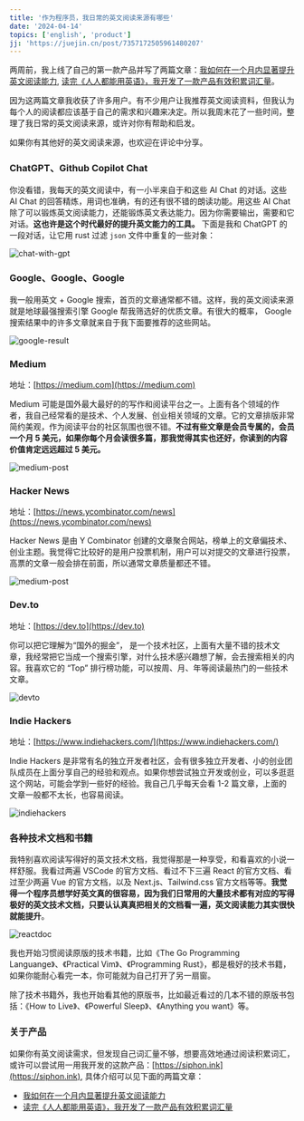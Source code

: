 ```yaml
---
title: '作为程序员，我日常的英文阅读来源有哪些'
date: '2024-04-14'
topics: ['english', 'product']
jj: 'https://juejin.cn/post/7357172505961480207'
---
```


两周前，我上线了自己的第一款产品并写了两篇文章：[我如何在一个月内显著提升英文阅读能力](https://juejin.cn/post/7354019135992938536), [读完《人人都能用英语》，我开发了一款产品有效积累词汇量](https://juejin.cn/post/7352751855333900322)。

因为这两篇文章我收获了许多用户。有不少用户让我推荐英文阅读资料，但我认为每个人的阅读都应该基于自己的需求和兴趣来决定。所以我周末花了一些时间，整理了我日常的英文阅读来源，或许对你有帮助和启发。

如果你有其他好的英文阅读来源，也欢迎在评论中分享。

### ChatGPT、Github Copilot Chat

你没看错，我每天的英文阅读中，有一小半来自于和这些 AI Chat 的对话。这些 AI Chat 的回答精炼，用词也准确，有的还有很不错的朗读功能。用这些 AI Chat 除了可以锻炼英文阅读能力，还能锻炼英文表达能力。因为你需要输出，需要和它对话。**这也许是这个时代最好的提升英文能力的工具。** 下面是我和 ChatGPT 的一段对话，让它用 rust 过滤 `json` 文件中重复的一些对象：

![chat-with-gpt](https://blog-1258648987.cos.ap-shanghai.myqcloud.com/siphon/help/chat-with-gpt.jpg)

### Google、Google、Google

我一般用英文 +  Google 搜索，首页的文章通常都不错。这样，我的英文阅读来源就是地球最强搜索引擎 Google 帮我筛选好的优质文章。有很大的概率， Google 搜索结果中的许多文章就来自于我下面要推荐的这些网站。

![google-result](https://blog-1258648987.cos.ap-shanghai.myqcloud.com/siphon/help/google-results.jpg)

### Medium

地址：[https://medium.com](https://medium.com)

Medium 可能是国外最大最好的的写作和阅读平台之一。上面有各个领域的作者，我自己经常看的是技术、个人发展、创业相关领域的文章。它的文章排版非常简约美观，作为阅读平台的社区氛围也很不错。**不过有些文章是会员专属的，会员一个月 5 美元，如果你每个月会读很多篇，那我觉得其实也还好，你读到的内容价值肯定远远超过 5 美元。**

![medium-post](https://blog-1258648987.cos.ap-shanghai.myqcloud.com/siphon/help/medium-post.jpg)

### Hacker News

地址：[https://news.ycombinator.com/news](https://news.ycombinator.com/news)

Hacker News 是由 Y Combinator 创建的文章聚合网站，榜单上的文章偏技术、创业主题。我觉得它比较好的是用户投票机制，用户可以对提交的文章进行投票，高票的文章一般会排在前面，所以通常文章质量都还不错。

![medium-post](https://blog-1258648987.cos.ap-shanghai.myqcloud.com/siphon/help/hackernews.jpg)

### Dev.to

地址：[https://dev.to](https://dev.to)

你可以把它理解为“国外的掘金”， 是一个技术社区，上面有大量不错的技术文章，我经常把它当成一个搜索引擎，对什么技术感兴趣想了解，会去搜索相关的内容。我喜欢它的 “Top” 排行榜功能，可以按周、月、年等阅读最热门的一些技术文章。

![devto](https://blog-1258648987.cos.ap-shanghai.myqcloud.com/siphon/help/devto.jpg)

### Indie Hackers

地址：[https://www.indiehackers.com/](https://www.indiehackers.com/)

Indie Hackers 是非常有名的独立开发者社区，会有很多独立开发者、小的创业团队成员在上面分享自己的经验和观点。如果你想尝试独立开发或创业，可以多逛逛这个网站，可能会学到一些好的经验。我自己几乎每天会看 1-2 篇文章，上面的文章一般都不太长，也容易阅读。

![indiehackers](https://blog-1258648987.cos.ap-shanghai.myqcloud.com/siphon/help/indiehackers.jpg)

### 各种技术文档和书籍

我特别喜欢阅读写得好的英文技术文档，我觉得那是一种享受，和看喜欢的小说一样舒服。我看过两遍 VSCode 的官方文档、看过不下三遍 React 的官方文档、看过至少两遍 Vue 的官方文档，以及 Next.js、Tailwind.css 官方文档等等。**我觉得一个程序员想学好英文真的很容易，因为我们日常用的大量技术都有对应的写得极好的英文技术文档，只要认认真真把相关的文档看一遍，英文阅读能力其实很快就能提升**。

![reactdoc](https://blog-1258648987.cos.ap-shanghai.myqcloud.com/siphon/help/reactdoc.jpg)

我也开始习惯阅读原版的技术书籍，比如《The Go Programming Languange》、《Practical Vim》、《Programming Rust》，都是极好的技术书籍，如果你能耐心看完一本，你可能就为自己打开了另一扇窗。

除了技术书籍外，我也开始看其他的原版书，比如最近看过的几本不错的原版书包括：《How to Live》、《Powerful Sleep》、《Anything you want》等。

### 关于产品

如果你有英文阅读需求，但发现自己词汇量不够，想要高效地通过阅读积累词汇，或许可以尝试用一用我开发的这款产品：[https://siphon.ink](https://siphon.ink), 具体介绍可以见下面的两篇文章：

- [我如何在一个月内显著提升英文阅读能力](https://juejin.cn/post/7354019135992938536)
- [读完《人人都能用英语》，我开发了一款产品有效积累词汇量](https://juejin.cn/post/7352751855333900322)
